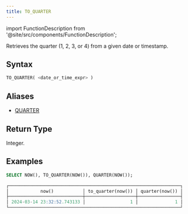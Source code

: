 ```yaml
---
title: TO_QUARTER
---
```


import FunctionDescription from '@site/src/components/FunctionDescription';

<FunctionDescription description="Introduced or updated: v1.2.153"/>

Retrieves the quarter (1, 2, 3, or 4) from a given date or timestamp.

## Syntax

```sql
TO_QUARTER( <date_or_time_expr> )
```

## Aliases

- [QUARTER](quarter.md)

## Return Type

Integer.

## Examples

```sql
SELECT NOW(), TO_QUARTER(NOW()), QUARTER(NOW());

┌─────────────────────────────────────────────────────────────────┐
│            now()           │ to_quarter(now()) │ quarter(now()) │
├────────────────────────────┼───────────────────┼────────────────┤
│ 2024-03-14 23:32:52.743133 │                 1 │              1 │
└─────────────────────────────────────────────────────────────────┘
```